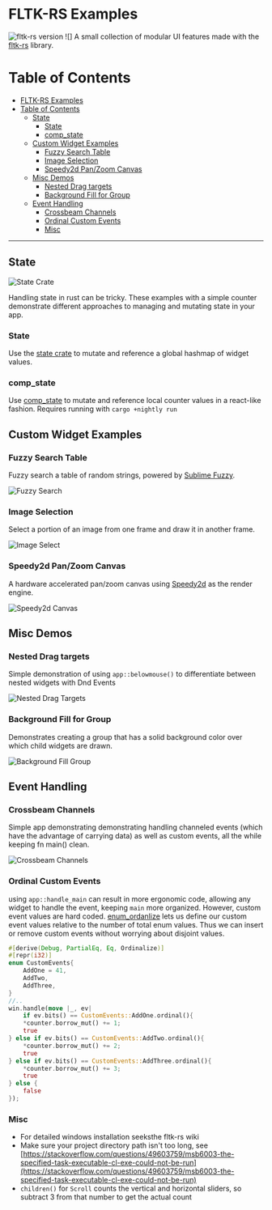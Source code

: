 # FLTK-RS Examples
![fltk-rs version](https://img.shields.io/badge/fltk--rs-%5E1.2-green)
![]
A small collection of modular UI features made with the [fltk-rs](https://github.com/MoAlyousef/fltk-rs) library.

# Table of Contents

- [FLTK-RS Examples](#fltk-rs-examples)
- [Table of Contents](#table-of-contents)
  - [State](#state)
    - [State](#state-1)
    - [comp_state](#comp_state)
  - [Custom Widget Examples](#custom-widget-examples)
    - [Fuzzy Search Table](#fuzzy-search-table)
    - [Image Selection](#image-selection)
    - [Speedy2d Pan/Zoom Canvas](#speedy2d-panzoom-canvas)
  - [Misc Demos](#misc-demos)
    - [Nested Drag targets](#nested-drag-targets)
    - [Background Fill for Group](#background-fill-for-group)
  - [Event Handling](#event-handling)
    - [Crossbeam Channels](#crossbeam-channels)
    - [Ordinal Custom Events](#ordinal-custom-events)
    - [Misc](#misc)

---

## State

![State Crate](./.github/images/state_counter.gif)

Handling state in rust can be tricky. These examples with a simple counter demonstrate different approaches to managing and mutating state in your app.

### State

Use the [state crate](https://github.com/sergiobenitez/state) to mutate and reference a global hashmap of widget values.

### comp_state

Use [comp_state](https://github.com/rebo/comp_state) to mutate and reference local counter values in a react-like fashion. Requires running with `cargo +nightly run`

## Custom Widget Examples

### Fuzzy Search Table

Fuzzy search a table of random strings, powered by [Sublime Fuzzy](https://crates.io/crates/sublime_fuzzy).

![Fuzzy Search](./.github/images/fuzzy_search.png)

### Image Selection

Select a portion of an image from one frame and draw it in another frame.

![Image Select](./.github/images/image_select.png)

### Speedy2d Pan/Zoom Canvas

A hardware accelerated pan/zoom canvas using [Speedy2d](https://github.com/QuantumBadger/Speedy2D) as the render engine.

![Speedy2d Canvas](./.github/images/speedy2d_canvas_new.gif)

## Misc Demos

### Nested Drag targets

Simple demonstration of using `app::belowmouse()` to differentiate between nested widgets with Dnd Events

![Nested Drag Targets](./.github/images/nested_drag_targets.gif)

### Background Fill for Group

Demonstrates creating a group that has a solid background color over which child widgets are drawn.

![Background Fill Group](./.github/images/background_fill_group.PNG)

## Event Handling

### Crossbeam Channels

Simple app demonstrating demonstrating handling channeled events (which have the advantage of carrying data) as well as custom events, all the while keeping fn main() clean.

![Crossbeam Channels](./.github/images/crossbeam_channels.PNG)

### Ordinal Custom Events

using `app::handle_main` can result in more ergonomic code, allowing any widget to handle the event, keeping `main` more organized. However, custom event values are hard coded. [enum_ordanlize](https://docs.rs/enum-ordinalize/3.1.10/enum_ordinalize/) lets us define our custom event values relative to the number of total enum values. Thus we can insert or remove custom events without worrying about disjoint values.

```rust
#[derive(Debug, PartialEq, Eq, Ordinalize)]
#[repr(i32)]
enum CustomEvents{
    AddOne = 41,
    AddTwo,
    AddThree,
}
//..
win.handle(move |_, ev|
    if ev.bits() == CustomEvents::AddOne.ordinal(){
    *counter.borrow_mut() += 1;
    true
} else if ev.bits() == CustomEvents::AddTwo.ordinal(){
    *counter.borrow_mut() += 2;
    true
} else if ev.bits() == CustomEvents::AddThree.ordinal(){
    *counter.borrow_mut() += 3;
    true
} else {
    false
});

```

### Misc

- For detailed windows installation seeksthe fltk-rs wiki
- Make sure your project directory path isn't too long, see [https://stackoverflow.com/questions/49603759/msb6003-the-specified-task-executable-cl-exe-could-not-be-run](https://stackoverflow.com/questions/49603759/msb6003-the-specified-task-executable-cl-exe-could-not-be-run)
- `children()` for `Scroll` counts the vertical and horizontal sliders, so subtract 3 from that number to get the actual count
